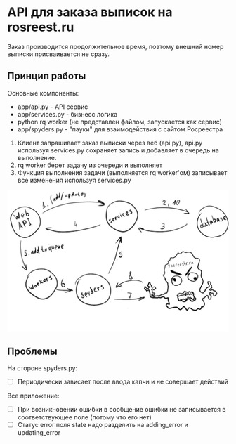 # API для заказа выписок на rosreest.ru

Заказ производится продолжительное время, поэтому внешний номер выписки присваивается не сразу.

## Принцип работы

Основные компоненты:
* app/api.py - API сервис
* app/services.py - бизнесс логика
* python rq worker (не представлен файлом, запускается как сервис)
* app/spyders.py - "пауки" для взаимодействия с сайтом Росреестра

1. Клиент запрашивает заказ выписки через веб (api.py), api.py используя services.py сохраняет запись и добавляет в очередь на выполнение.
2. rq worker берет задачу из очереди и выполняет
3. Функция выполнения задачи (выполняется rq worker'ом) записывает все изменения используя services.py

![Schema](img/schema.jpg)


## Проблемы

На стороне spyders.py:
* [ ] Периодически зависает после ввода капчи и не совершает действий


Все приложение:
* [ ] При возникновении ошибки в сообщение ошибки не записывается в соответствующее поле (потому что его нет)
* [ ] Статус error поля state надо разделить на adding_error и updating_error